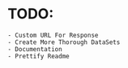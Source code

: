 # TODO:
    - Custom URL For Response
    - Create More Thorough DataSets
    - Documentation
    - Prettify Readme
